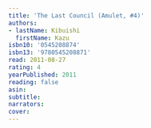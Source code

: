 ```yaml
---
title: 'The Last Council (Amulet, #4)'
authors:
- lastName: Kibuishi
  firstName: Kazu
isbn10: '0545208874'
isbn13: '9780545208871'
read: 2011-08-27
rating: 4
yearPublished: 2011
reading: false
asin:
subtitle:
narrators:
cover:
---
```

